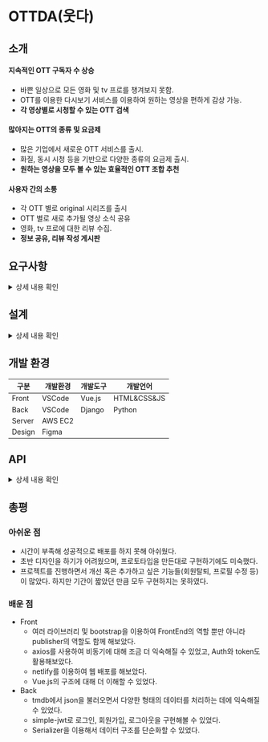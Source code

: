 # OTTDA(웃다)

## 소개
#### 지속적인 OTT 구독자 수 상승
  * 바쁜 일상으로 모든 영화 및 tv 프로를 챙겨보지 못함.
  * OTT를 이용한 다시보기 서비스를 이용하여 원하는 영상을 편하게 감상 가능.
  * **각 영상별로 시청할 수 있는 OTT 검색**

#### 많아지는 OTT의 종류 및 요금제
  * 많은 기업에서 새로운 OTT 서비스를 출시.
  * 화질, 동시 시청 등을 기반으로 다양한 종류의 요금제 출시.
  * **원하는 영상을 모두 볼 수 있는 효율적인 OTT 조합 추천**

#### 사용자 간의 소통
  * 각 OTT 별로 original 시리즈를 출시
  * OTT 별로 새로 추가될 영상 소식 공유
  * 영화, tv 프로에 대한 리뷰 수집.
  * **정보 공유, 리뷰 작성 게시판**



## 요구사항
<details>
  <summary>상세 내용 확인</summary>
  <div markdown="1">
### 요구사항 명세서

| 기능 | 설명 |
| --- | --- |
| 영상 OTT 검색 | 영상을 볼수 있는 OTT 리스트 제공 |
| OTT 추천 | 선택한 영상을 볼 수 있는 가장 효율적인 OTT 조합 추천 |
| 영화, tv 랭크 | TMDB의 API를 이용한 영화, tv 정보 |
| 게시판 | 함께 OTT를 결제할 사람을 모집하거나 정보를 공유할 수 있는 게시판 |
| 리뷰 게시판 | 영상에 대한 리뷰 작성 가능한 게시판 |

  </div>
</details>

## 설계
<details>
  <summary>상세 내용 확인</summary>
  <div markdown="1">
  
### 메뉴 구성도
![메뉴 구성도](캡처.JPG)
### ERD
![ERD](ERD.png)

  </div>
</details>

## 개발 환경
| 구분 | 개발환경 | 개발도구 | 개발언어 |
| --- | --- | --- | --- |
| Front | VSCode | Vue.js | HTML&CSS&JS |
| Back | VSCode | Django | Python |
| Server | AWS EC2 |  |  |
| Design | Figma |  |  |

## API
<details>
  <summary>상세 내용 확인</summary>
  <div markdown="1">
  
[Home](https://github.com/subin3277/OTTDA_vue/wiki)

  </div>
</details>

## 총평
### 아쉬운 점
  * 시간이 부족해 성공적으로 배포를 하지 못해 아쉬웠다.
  * 초반 디자인을 하기가 어려웠으며, 프로토타입을 만든대로 구현하기에도 미숙했다.
  * 프로젝트를 진행하면서 개선 혹은 추가하고 싶은 기능들(회원탈퇴, 프로필 수정 등)이 많았다. 하지만 기간이 짧았던 만큼 모두 구현하지는 못하였다.

### 배운 점
  * Front
    * 여러 라이브러리 및 bootstrap을 이용하여 FrontEnd의 역할 뿐만 아니라 publisher의 역할도 함께 해보았다.
    * axios를 사용하여 비동기에 대해 조금 더 익숙해질 수 있었고, Auth와 token도 활용해보았다.
    * netlify를 이용하여 웹 배포를 해보았다.
    * Vue.js의 구조에 대해 더 이해할 수 있었다.
  * Back
    * tmdb에서 json을 불러오면서 다양한 형태의 데이터를 처리하는 데에 익숙해질 수 있었다.
    * simple-jwt로 로그인, 회원가입, 로그아웃을 구현해볼 수 있었다.
    * Serializer을 이용해서 데이터 구조를 단순화할 수 있었다.
  
